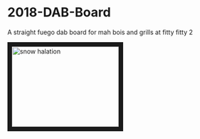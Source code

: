 # 2018-DAB-Board
A straight fuego dab board for mah bois and grills at fitty fitty 2

<a href="https://www.youtube.com/watch?v=tnQa6BT6Sl4" target="_blank"><img src="https://i.ytimg.com/vi/g1p5eNOsl7I/maxresdefault.jpg" alt="snow halation" width="240" height="180" border="10" /></a>